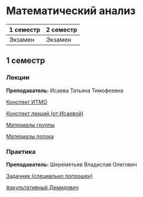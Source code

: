 # Математический анализ

|1 семестр|2 семестр|
|---|---|
|Экзамен|Экзамен|

## 1 семестр
### Лекции

**Преподаватель:** Исаева Татьяна Тимофеевна

[Конспект ИТМО](http://neerc.ifmo.ru/wiki/index.php?title=%D0%9C%D0%B0%D1%82%D0%B5%D0%BC%D0%B0%D1%82%D0%B8%D1%87%D0%B5%D1%81%D0%BA%D0%B8%D0%B9_%D0%B0%D0%BD%D0%B0%D0%BB%D0%B8%D0%B7_1_%D0%BA%D1%83%D1%80%D1%81)

[Конспект лекций (от Исаевой)](https://drive.google.com/open?id=1dUxgguPysaKO0CY46b8uHq6aMnqjWlQI) 

[Материалы группы](https://drive.google.com/drive/folders/1Zzo5xMt3yBGYMdKVkhtGDmFdaQVFw8-a?sort=13&direction=a)

[Материалы потока](https://drive.google.com/drive/folders/1B0THe8TTUL_o85oORFz733EgUgB1NGfD?sort=13&direction=a)


### Практика

**Преподаватель:** Шереметьев Владислав Олегович

[Задачник (специально попрошен)](https://drive.google.com/file/d/15Q_lJb927GEX3j2Mt1e80c-Nr7F6i-eu/view?usp=sharing)

[факультативный Демидович](http://pm-pu.ru/stuff/analiz/books/demidovich_sbornik.pdf)


